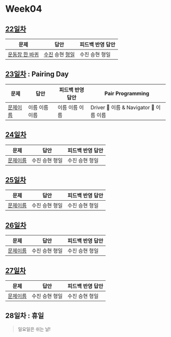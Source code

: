 # Week04

## [22일차](Day22)

| 문제                                                    | 답안                                                           | 피드백 반영 답안 |
| ------------------------------------------------------- | -------------------------------------------------------------- | ---------------- |
| [운동장 한 바퀴](https://www.acmicpc.net/problem/16486) | [수진](Day22/bj16486_ksj.js) 승현 [형일](Day22/bj16486_jhi.js) | 수진 승현 형일   |

## [23일차](Day23) : Pairing Day

| 문제                 | 답안           | 피드백 반영 답안 | Pair Programming                        |
| -------------------- | -------------- | ---------------- | --------------------------------------- |
| [문제이름](문제링크) | 이름 이름 이름 | 이름 이름 이름   | Driver 🚗 이름 & Navigator 🧭 이름 이름 |

## [24일차](Day24)

| 문제                 | 답안           | 피드백 반영 답안 |
| -------------------- | -------------- | ---------------- |
| [문제이름](문제링크) | 수진 승현 형일 | 수진 승현 형일   |

## [25일차](Day25)

| 문제                 | 답안           | 피드백 반영 답안 |
| -------------------- | -------------- | ---------------- |
| [문제이름](문제링크) | 수진 승현 형일 | 수진 승현 형일   |

## [26일차](Day26)

| 문제                 | 답안           | 피드백 반영 답안 |
| -------------------- | -------------- | ---------------- |
| [문제이름](문제링크) | 수진 승현 형일 | 수진 승현 형일   |

## [27일차](Day27)

| 문제                 | 답안           | 피드백 반영 답안 |
| -------------------- | -------------- | ---------------- |
| [문제이름](문제링크) | 수진 승현 형일 | 수진 승현 형일   |

## 28일차 : 휴일

> 일요일은 쉬는 날!
